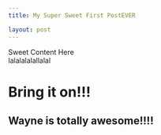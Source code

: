 ```yaml
---
title: My Super Sweet First PostEVER

layout: post
---
```

Sweet Content Here
<br> lalalalalallalal

# Bring it on!!!

## Wayne is totally awesome!!!!

